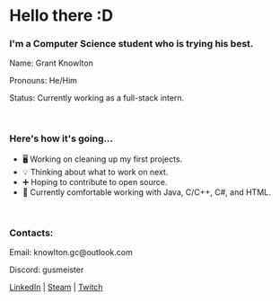 <h1>Hello there :D</h1>

<h3>I'm a Computer Science student who is trying his best.</h4>
<div>
  <p>Name: Grant Knowlton</p>
  <p>Pronouns: He/Him</p>
  <p>Status: Currently working as a full-stack intern.</p>
</div>

<br/>

<h3>Here's how it's going...</h3>

+ 🖥️ Working on cleaning up my first projects.
+ 💡 Thinking about what to work on next.
+ ➕ Hoping to contribute to open source.
+ 🧰 Currently comfortable working with Java, C/C++, C#, and HTML.

<br/>
<div>
  <h3>Contacts:</h3>
  <p>Email: knowlton.gc@outlook.com</p>
  <p>Discord: gusmeister</p>
  <a href="https://www.linkedin.com/in/grant-knowlton" target="_blank">LinkedIn</a>
  |
  <a href="https://steamcommunity.com/id/Notlwonk" target="_blank">Steam</a>
  |
  <a href="https://twitch.tv/gusmeister1" target="_blank">Twitch</a>
</div>
